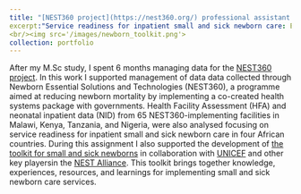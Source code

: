 ```yaml
---
title: "[NEST360 project](https://nest360.org/) professional assistant role."
excerpt:"Service readiness for inpatient small and sick newborn care: Evaluation of health facility assessment data from a standard tool used in 65 hospitals in Malawi, Kenya, Tanzania, and Nigeria."
<br/><img src='/images/newborn_toolkit.png'>
collection: portfolio
---
```


After my M.Sc study, I spent 6 months managing data for the [NEST360 project](https://nest360.org/). In this work I supported management of data data collected through Newborn Essential Solutions and Technologies (NEST360), a programme aimed at reducing newborn mortality by implementing a co-created health systems package with governments. Health Facility Assessment (HFA) and neonatal inpatient data (NID) from 65 NEST360-implementing facilities in Malawi, Kenya, Tanzania, and Nigeria, were also analysed focusing on service readiness for inpatient small and sick newborn care in four African countries. During this assignment I also supported the development of [the toolkit for small and sick newborns](https://www.newborntoolkit.org/) in collaboration with [UNICEF](https://www.unicef.org) and other key playersin the [NEST Alliance](https://nest360.org/about/). This toolkit brings together knowledge, experiences, resources, and learnings for implementing small and sick newborn care services.
